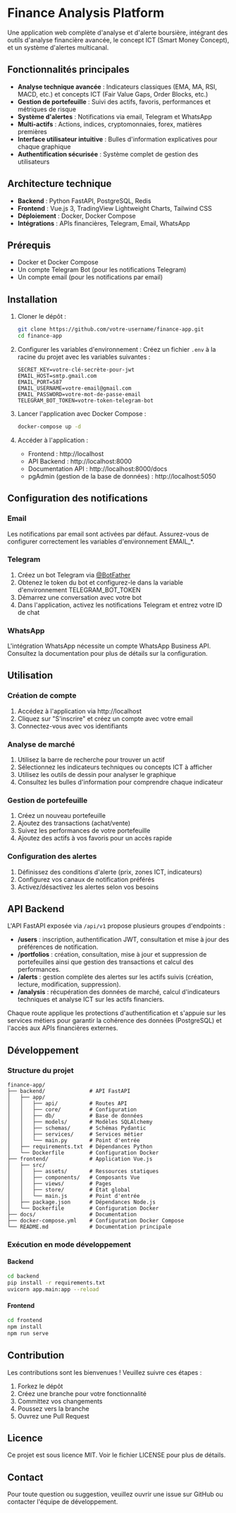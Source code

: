 # Finance Analysis Platform

Une application web complète d'analyse et d'alerte boursière, intégrant des outils d'analyse financière avancée, le concept ICT (Smart Money Concept), et un système d'alertes multicanal.

## Fonctionnalités principales

- **Analyse technique avancée** : Indicateurs classiques (EMA, MA, RSI, MACD, etc.) et concepts ICT (Fair Value Gaps, Order Blocks, etc.)
- **Gestion de portefeuille** : Suivi des actifs, favoris, performances et métriques de risque
- **Système d'alertes** : Notifications via email, Telegram et WhatsApp
- **Multi-actifs** : Actions, indices, cryptomonnaies, forex, matières premières
- **Interface utilisateur intuitive** : Bulles d'information explicatives pour chaque graphique
- **Authentification sécurisée** : Système complet de gestion des utilisateurs

## Architecture technique

- **Backend** : Python FastAPI, PostgreSQL, Redis
- **Frontend** : Vue.js 3, TradingView Lightweight Charts, Tailwind CSS
- **Déploiement** : Docker, Docker Compose
- **Intégrations** : APIs financières, Telegram, Email, WhatsApp

## Prérequis

- Docker et Docker Compose
- Un compte Telegram Bot (pour les notifications Telegram)
- Un compte email (pour les notifications par email)

## Installation

1. Cloner le dépôt :
   ```bash
   git clone https://github.com/votre-username/finance-app.git
   cd finance-app
   ```

2. Configurer les variables d'environnement :
   Créez un fichier `.env` à la racine du projet avec les variables suivantes :
   ```
   SECRET_KEY=votre-clé-secrète-pour-jwt
   EMAIL_HOST=smtp.gmail.com
   EMAIL_PORT=587
   EMAIL_USERNAME=votre-email@gmail.com
   EMAIL_PASSWORD=votre-mot-de-passe-email
   TELEGRAM_BOT_TOKEN=votre-token-telegram-bot
   ```

3. Lancer l'application avec Docker Compose :
   ```bash
   docker-compose up -d
   ```

4. Accéder à l'application :
   - Frontend : http://localhost
   - API Backend : http://localhost:8000
   - Documentation API : http://localhost:8000/docs
   - pgAdmin (gestion de la base de données) : http://localhost:5050

## Configuration des notifications

### Email
Les notifications par email sont activées par défaut. Assurez-vous de configurer correctement les variables d'environnement EMAIL_*.

### Telegram
1. Créez un bot Telegram via [@BotFather](https://t.me/botfather)
2. Obtenez le token du bot et configurez-le dans la variable d'environnement TELEGRAM_BOT_TOKEN
3. Démarrez une conversation avec votre bot
4. Dans l'application, activez les notifications Telegram et entrez votre ID de chat

### WhatsApp
L'intégration WhatsApp nécessite un compte WhatsApp Business API. Consultez la documentation pour plus de détails sur la configuration.

## Utilisation

### Création de compte
1. Accédez à l'application via http://localhost
2. Cliquez sur "S'inscrire" et créez un compte avec votre email
3. Connectez-vous avec vos identifiants

### Analyse de marché
1. Utilisez la barre de recherche pour trouver un actif
2. Sélectionnez les indicateurs techniques ou concepts ICT à afficher
3. Utilisez les outils de dessin pour analyser le graphique
4. Consultez les bulles d'information pour comprendre chaque indicateur

### Gestion de portefeuille
1. Créez un nouveau portefeuille
2. Ajoutez des transactions (achat/vente)
3. Suivez les performances de votre portefeuille
4. Ajoutez des actifs à vos favoris pour un accès rapide

### Configuration des alertes
1. Définissez des conditions d'alerte (prix, zones ICT, indicateurs)
2. Configurez vos canaux de notification préférés
3. Activez/désactivez les alertes selon vos besoins

## API Backend

L'API FastAPI exposée via `/api/v1` propose plusieurs groupes d'endpoints :

- **/users** : inscription, authentification JWT, consultation et mise à jour des préférences de notification.
- **/portfolios** : création, consultation, mise à jour et suppression de portefeuilles ainsi que gestion des transactions et calcul des performances.
- **/alerts** : gestion complète des alertes sur les actifs suivis (création, lecture, modification, suppression).
- **/analysis** : récupération des données de marché, calcul d'indicateurs techniques et analyse ICT sur les actifs financiers.

Chaque route applique les protections d'authentification et s'appuie sur les services métiers pour garantir la cohérence des données (PostgreSQL) et l'accès aux APIs financières externes.

## Développement

### Structure du projet
```
finance-app/
├── backend/              # API FastAPI
│   ├── app/
│   │   ├── api/          # Routes API
│   │   ├── core/         # Configuration
│   │   ├── db/           # Base de données
│   │   ├── models/       # Modèles SQLAlchemy
│   │   ├── schemas/      # Schémas Pydantic
│   │   ├── services/     # Services métier
│   │   └── main.py       # Point d'entrée
│   ├── requirements.txt  # Dépendances Python
│   └── Dockerfile        # Configuration Docker
├── frontend/             # Application Vue.js
│   ├── src/
│   │   ├── assets/       # Ressources statiques
│   │   ├── components/   # Composants Vue
│   │   ├── views/        # Pages
│   │   ├── store/        # État global
│   │   └── main.js       # Point d'entrée
│   ├── package.json      # Dépendances Node.js
│   └── Dockerfile        # Configuration Docker
├── docs/                 # Documentation
├── docker-compose.yml    # Configuration Docker Compose
└── README.md             # Documentation principale
```

### Exécution en mode développement

#### Backend
```bash
cd backend
pip install -r requirements.txt
uvicorn app.main:app --reload
```

#### Frontend
```bash
cd frontend
npm install
npm run serve
```

## Contribution

Les contributions sont les bienvenues ! Veuillez suivre ces étapes :
1. Forkez le dépôt
2. Créez une branche pour votre fonctionnalité
3. Committez vos changements
4. Poussez vers la branche
5. Ouvrez une Pull Request

## Licence

Ce projet est sous licence MIT. Voir le fichier LICENSE pour plus de détails.

## Contact

Pour toute question ou suggestion, veuillez ouvrir une issue sur GitHub ou contacter l'équipe de développement.
